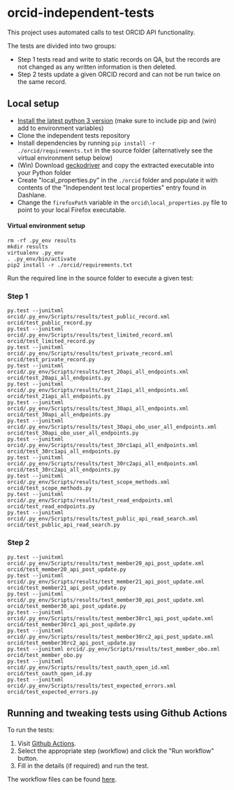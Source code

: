 # orcid-independent-tests

This project uses automated calls to test ORCID API functionality.

The tests are divided into two groups:
* Step 1 tests read and write to static records on QA, but the records are not changed as any written information is then deleted.
* Step 2 tests update a given ORCID record and can not be run twice on the same record.

## Local setup

* [Install the latest python 3 version](https://www.python.org/downloads/) (make sure to include pip and (win) add to environment variables)
* Clone the independent tests repository
* Install dependencies by running `pip install -r ./orcid/requirements.txt` in the source folder (alternatively see the virtual environment setup below)
* (Win) Download [geckodriver](https://github.com/mozilla/geckodriver/releases) and copy the extracted executable into your Python folder
* Create "local_properties.py" in the `./orcid` folder and populate it with contents of the "Independent test local properties" entry found in Dashlane.
* Change the `firefoxPath` variable in the `orcid\local_properties.py` file to point to your local Firefox executable.

#### Virtual environment setup

    rm -rf .py_env results
    mkdir results
    virtualenv .py_env
    . .py_env/bin/activate
    pip2 install -r ./orcid/requirements.txt

Run the required line in the source folder to execute a given test:

### Step 1
    py.test --junitxml orcid/.py_env/Scripts/results/test_public_record.xml orcid/test_public_record.py
    py.test --junitxml orcid/.py_env/Scripts/results/test_limited_record.xml orcid/test_limited_record.py
    py.test --junitxml orcid/.py_env/Scripts/results/test_private_record.xml orcid/test_private_record.py
    py.test --junitxml orcid/.py_env/Scripts/results/test_20api_all_endpoints.xml orcid/test_20api_all_endpoints.py
    py.test --junitxml orcid/.py_env/Scripts/results/test_21api_all_endpoints.xml orcid/test_21api_all_endpoints.py
    py.test --junitxml orcid/.py_env/Scripts/results/test_30api_all_endpoints.xml orcid/test_30api_all_endpoints.py
    py.test --junitxml orcid/.py_env/Scripts/results/test_30api_obo_user_all_endpoints.xml orcid/test_30api_obo_user_all_endpoints.py
    py.test --junitxml orcid/.py_env/Scripts/results/test_30rc1api_all_endpoints.xml orcid/test_30rc1api_all_endpoints.py
    py.test --junitxml orcid/.py_env/Scripts/results/test_30rc2api_all_endpoints.xml orcid/test_30rc2api_all_endpoints.py
    py.test --junitxml orcid/.py_env/Scripts/results/test_scope_methods.xml orcid/test_scope_methods.py
    py.test --junitxml orcid/.py_env/Scripts/results/test_read_endpoints.xml orcid/test_read_endpoints.py
    py.test --junitxml orcid/.py_env/Scripts/results/test_public_api_read_search.xml orcid/test_public_api_read_search.py
### Step 2
    py.test --junitxml orcid/.py_env/Scripts/results/test_member20_api_post_update.xml orcid/test_member20_api_post_update.py
    py.test --junitxml orcid/.py_env/Scripts/results/test_member21_api_post_update.xml orcid/test_member21_api_post_update.py
    py.test --junitxml orcid/.py_env/Scripts/results/test_member30_api_post_update.xml orcid/test_member30_api_post_update.py
    py.test --junitxml orcid/.py_env/Scripts/results/test_member30rc1_api_post_update.xml orcid/test_member30rc1_api_post_update.py
    py.test --junitxml orcid/.py_env/Scripts/results/test_member30rc2_api_post_update.xml orcid/test_member30rc2_api_post_update.py
    py.test --junitxml orcid/.py_env/Scripts/results/test_member_obo.xml orcid/test_member_obo.py
    py.test --junitxml orcid/.py_env/Scripts/results/test_oauth_open_id.xml orcid/test_oauth_open_id.py
    py.test --junitxml orcid/.py_env/Scripts/results/test_expected_errors.xml orcid/test_expected_errors.py


## Running and tweaking tests using Github Actions

To run the tests:

1. Visit [Github Actions](https://github.com/ORCID/orcid-independent-tests/actions/).
2. Select the appropriate step (workflow) and click the "Run workflow" button.
3. Fill in the details (if required) and run the test.

The workflow files can be found [here](https://github.com/ORCID/orcid-independent-tests/tree/master/.github/workflows).
